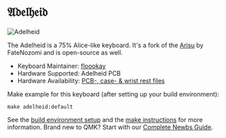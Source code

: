 # 𝔄𝔡𝔢𝔩𝔥𝔢𝔦𝔡

![Adelheid](https://gist.githubusercontent.com/floookay/7bf6511a8d84804d32de4d7bbe3bd0fb/raw/559336bcb5f8c04bbea9ad8aab7397812ab72859/adelheid.jpg)

The Adelheid is a 75% Alice-like keyboard. It's a fork of the [Arisu](https://github.com/FateNozomi/arisu-pcb) by FateNozomi and is open-source as well.

* Keyboard Maintainer: [floookay](https://github.com/floookay)  
* Hardware Supported: Adelheid PCB  
* Hardware Availability: [PCB-, case- &amp; wrist rest files](https://github.com/floookay/adelheid)

Make example for this keyboard (after setting up your build environment):

    make adelheid:default

See the [build environment setup](https://docs.qmk.fm/#/getting_started_build_tools) and the [make instructions](https://docs.qmk.fm/#/getting_started_make_guide) for more information. Brand new to QMK? Start with our [Complete Newbs Guide](https://docs.qmk.fm/#/newbs).
